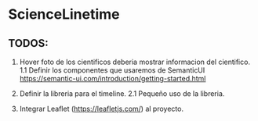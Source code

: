 # ScienceLinetime

## TODOS:

1. Hover foto de los cientificos deberia mostrar informacion del cientifico.
1.1 Definir los componentes que usaremos de SemanticUI https://semantic-ui.com/introduction/getting-started.html
2. Definir la libreria para el timeline.
  2.1 Pequeño uso de la libreria.

3. Integrar Leaflet (https://leafletjs.com/) al proyecto.
